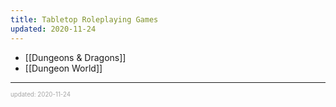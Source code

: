 ```yaml
---
title: Tabletop Roleplaying Games
updated: 2020-11-24
---
```


- [[Dungeons & Dragons]]
- [[Dungeon World]]

---

<sup><sub><font color="#a6a6a6">updated: 2020-11-24</font></sub></sup>

[//begin]: # "Autogenerated link references for markdown compatibility"
[dungeon-world]: dungeon-world "Dungeon World"
[//end]: # "Autogenerated link references"
